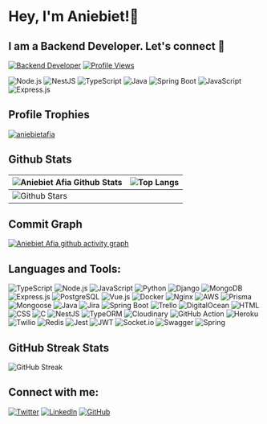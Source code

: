 # Hey, I'm Aniebiet!👋
## I am a Backend Developer. Let's connect 🚀

[![Backend Developer](https://img.shields.io/badge/Backend%20Developer-green?style=for-the-badge)](https://github.com/aniebietafia)
[![Profile Views](https://komarev.com/ghpvc/?username=aniebietafia&style=for-the-badge&color=yellow)](https://github.com/aniebietafia)

<div>

  
  ![Node.js](https://img.shields.io/badge/Node.js-339933?style=for-the-badge&logo=nodedotjs&logoColor=white)
  ![NestJS](https://img.shields.io/badge/NestJS-E0234E?style=for-the-badge&logo=nestjs&logoColor=white)
  ![TypeScript](https://img.shields.io/badge/typescript-%23007ACC.svg?style=for-the-badge&logo=typescript&logoColor=white)
  ![Java](https://img.shields.io/badge/Java-007396?style=for-the-badge&logo=java&logoColor=white)
  ![Spring Boot](https://img.shields.io/badge/Spring%20Boot-6DB33F?style=for-the-badge&logo=springboot&logoColor=white)
  ![JavaScript](https://img.shields.io/badge/JavaScript-323330?style=for-the-badge&logo=javascript&logoColor=F7DF1E)
  ![Express.js](https://img.shields.io/badge/Express.js-000000?style=for-the-badge&logo=express&logoColor=white)

  
</div>

## Profile Trophies

<p align="left"> <a href="https://github.com/aniebietafia/github-profile-trophy"><img src="https://github-profile-trophy.vercel.app/?username=aniebietafia" alt="aniebietafia" /></a> </p>

## Github Stats
  
| ![Aniebiet Afia Github Stats](https://github-readme-stats.vercel.app/api?username=aniebietafia&show_icons=true&theme=radical) | ![Top Langs](https://github-readme-stats.vercel.app/api/top-langs/?username=aniebietafia&langs_count=8&theme=radical&layout=compact) |
| ----------------------------------------------------------------------------------------------------------------------------- | --------------------------------------------------------------------------------------------------------------------------------------------------------- |
| ![Github Stars](http://github-profile-summary-cards.vercel.app/api/cards/productive-time?username=aniebietafia&theme=radical&utcOffset=8) |

## Commit Graph
[![Aniebiet Afia github activity graph](https://github-readme-activity-graph.vercel.app/graph?username=aniebietafia&bg_color=d4d1ff&color=4c749e&line=9e4c59&point=40413e&area=true&hide_border=true)](https://github.com/aniebietafia/github-readme-activity-graph)


## Languages and Tools:
![TypeScript](https://img.shields.io/badge/typescript-%23007ACC.svg?style=for-the-badge&logo=typescript&logoColor=white)
![Node.js](https://img.shields.io/badge/Node.js-339933?style=for-the-badge&logo=nodedotjs&logoColor=white)
![JavaScript](https://img.shields.io/badge/JavaScript-323330?style=for-the-badge&logo=javascript&logoColor=F7DF1E)
![Python](https://img.shields.io/badge/Python-FFD43B?style=for-the-badge&logo=python&logoColor=blue)
![Django](https://img.shields.io/badge/Django-092E20?style=for-the-badge&logo=django&logoColor=green)
![MongoDB](https://img.shields.io/badge/MongoDB-4EA94B?style=for-the-badge&logo=mongodb&logoColor=white)
![Express.js](https://img.shields.io/badge/Express.js-000000?style=for-the-badge&logo=express&logoColor=white)
![PostgreSQL](https://img.shields.io/badge/PostgreSQL-336791?style=for-the-badge&logo=postgresql&logoColor=white)
![Vue.js](https://img.shields.io/badge/Vue.js-35495E?style=for-the-badge&logo=vue.js&logoColor=4FC08D)
![Docker](https://img.shields.io/badge/Docker-2496ED?style=for-the-badge&logo=docker&logoColor=white)
![Nginx](https://img.shields.io/badge/Nginx-009639?style=for-the-badge&logo=nginx&logoColor=white)
![AWS](https://img.shields.io/badge/Amazon_AWS-FF9900?style=for-the-badge&logo=amazonaws&logoColor=white)
![Prisma](https://img.shields.io/badge/Prisma-2D3748?style=for-the-badge&logo=prisma&logoColor=white)
![Mongoose](https://img.shields.io/badge/Mongoose-880000?style=for-the-badge&logo=mongoose&logoColor=white)
![Java](https://img.shields.io/badge/Java-007396?style=for-the-badge&logo=java&logoColor=white)
![Jira](https://img.shields.io/badge/Jira-0052CC?style=for-the-badge&logo=jira&logoColor=white)
![Spring Boot](https://img.shields.io/badge/Spring%20Boot-6DB33F?style=for-the-badge&logo=spring-boot&logoColor=white)
![Trello](https://img.shields.io/badge/Trello-0052CC?style=for-the-badge&logo=trello&logoColor=white)
![DigitalOcean](https://img.shields.io/badge/DigitalOcean-0080FF?style=for-the-badge&logo=digitalocean&logoColor=white)
![HTML](https://img.shields.io/badge/HTML-E34F26?style=for-the-badge&logo=html5&logoColor=white)
![CSS](https://img.shields.io/badge/CSS-1572B6?style=for-the-badge&logo=css3&logoColor=white)
![C](https://img.shields.io/badge/C-A8B9CC?style=for-the-badge&logo=c&logoColor=white)
![NestJS](https://img.shields.io/badge/NestJS-E0234E?style=for-the-badge&logo=nestjs&logoColor=white)
![TypeORM](https://img.shields.io/badge/TypeORM-262627?style=for-the-badge&logo=typeorm&logoColor=white)
![Cloudinary](https://img.shields.io/badge/Cloudinary-3448C5?style=for-the-badge&logo=Cloudinary&logoColor=white)
![GitHub Action](https://img.shields.io/badge/GitHub_Actions-2088FF?style=for-the-badge&logo=github-actions&logoColor=white)
![Heroku](https://img.shields.io/badge/Heroku-430098?style=for-the-badge&logo=heroku&logoColor=white)
![Twilio](https://img.shields.io/badge/Twilio-F22F46?style=for-the-badge&logo=Twilio&logoColor=white)
![Redis](https://img.shields.io/badge/redis-%23DD0031.svg?&style=for-the-badge&logo=redis&logoColor=white)
![Jest](https://img.shields.io/badge/Jest-C21325?style=for-the-badge&logo=jest&logoColor=white)
![JWT](https://img.shields.io/badge/JWT-000000?style=for-the-badge&logo=JSON%20web%20tokens&logoColor=white)
![Socket.io](https://img.shields.io/badge/Socket.io-010101?&style=for-the-badge&logo=Socket.io&logoColor=white)
![Swagger](https://img.shields.io/badge/Swagger-85EA2D?style=for-the-badge&logo=Swagger&logoColor=white)
![Spring](https://img.shields.io/badge/Spring-6DB33F?style=for-the-badge&logo=spring&logoColor=white)

## GitHub Streak Stats
![GitHub Streak](https://github-readme-streak-stats.herokuapp.com/?user=aniebietafia&theme=dark&hide_border=true&date_format=M%20j%5B%2C%20Y%5D)

## Connect with me:
[![Twitter](https://img.shields.io/badge/Twitter-1DA1F2?style=for-the-badge&logo=twitter&logoColor=white)](https://twitter.com/aniebietafia_)
[![LinkedIn](https://img.shields.io/badge/LinkedIn-0077B5?style=for-the-badge&logo=linkedin&logoColor=white)](https://linkedin.com/in/aniebietafia)
[![GitHub](https://img.shields.io/badge/GitHub-181717?style=for-the-badge&logo=github&logoColor=white)](https://github.com/aniebietafia)
